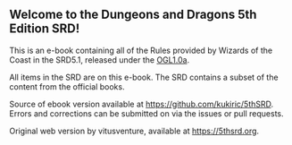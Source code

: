 ## Welcome to the Dungeons and Dragons 5th Edition SRD!

This is an e-book containing all of the Rules provided by Wizards of the Coast in the SRD5.1, released under the [OGL1.0a](/license.md).

All items in the SRD are on this e-book. The SRD contains a subset of the content from the official books.

Source of ebook version available at https://github.com/kukiric/5thSRD. Errors and corrections can be submitted on via the issues or pull requests.

Original web version by vitusventure, available at https://5thsrd.org.
